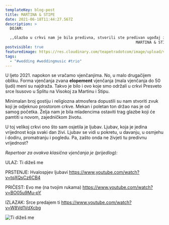 ```yaml
---
templateKey: blog-post
title: MARTINA & STIPE
date: 2021-06-18T11:44:27.567Z
description: >
  DOJAM:

  ,,Glazba u crkvi nam je bila predivna, stvorili ste predivan ugođaj i svima su proradile emocije. Nekima su čak i suze krenule na ulaznoj pjesmi Ti dižeš me. Hvala što ste naš poseban trenutak učinili posebnijim i apsolutno čarobnim!''
                                                          MARTINA & STIPE
postvisible: true
featuredimage: https://res.cloudinary.com/teapetradotcom/image/upload/v1624387959/3%20sekcija/_MG_2633_dyaeaw.jpg
tags:
  - "#wedding #weddingmusic #trio"
---
```

U ljeto 2021. napokon se vračamo vjenčanjima. No, u malo drugačijem obliku. Forma vjenčanja zvana **elopement** vjenčanja (mala vjenčanja do 50 ljudi) meni su najdraža. Takvo je bilo i ovo koje smo održali u crkvi Presveto srce Isusovo u Splitu na Visokoj za Martinu i Stipu.

Minimalan broj gostiju i religiozna atmosfera dopustili su nam stvoriti zvuk koji je odjeknuo prostorom crkve. Mekan i poletan ton držao nas je od samog početka. Želja nam je bila mladencima ostaviti trag glazbe koji će pamtiti u novom, zajedničkom životu.  

U toj velikoj crkvi ono što sam osjetila je ljubav. Ljubav, koja je jedina vrijednost koja svaki dan živi. Ljubav se vidi u pokretu, u davanju, u osmjehu i dodiru, promatranju i pogledu. Pa, zašto onda ne živjeti tu predivnu vrijednost? 



*Repertoar za ovakva klasična vjenčanja je (prijedlog):*

ULAZ: Ti dižeš me 

PRSTENJE:  Hvalospjev ljubavi https://www.youtube.com/watch?v=tqXQsCz6CB4

PRIČEST: Evo me (na tvojim rukama) https://www.youtube.com/watch?v=BO05u9Mu-pY

IZLAZAK: Srce predajem ti  https://www.youtube.com/watch?v=W8Vd1VdXcbg

![](https://res.cloudinary.com/teapetradotcom/image/upload/v1624389618/3%20sekcija/you-raise-me-up-violin-1-728_c9oolf.jpg "Ti dižeš me")